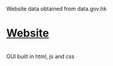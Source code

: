 Website data obtained from data.gov.hk

# [Website](https://336699c.github.io/eta/v12)
<br>GUI built in html, js and css
